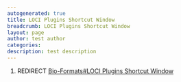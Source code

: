 ```yaml
---
autogenerated: true
title: LOCI Plugins Shortcut Window
breadcrumb: LOCI Plugins Shortcut Window
layout: page
author: test author
categories: 
description: test description
---
```


1.  REDIRECT [Bio-Formats\#LOCI Plugins Shortcut Window](Bio-Formats#LOCI_Plugins_Shortcut_Window "wikilink")
